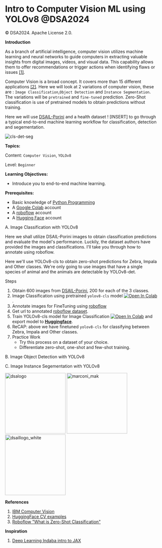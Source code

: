# Intro to Computer Vision ML using YOLOv8 @DSA2024

© DSA2024. Apache License 2.0.

**Introduction**

As a branch of artificial intelligence, computer vision utilizes machine learning and neural networks to guide computers in extracting valuable insights from digital images, videos, and visual data. This capability allows them to offer recommendations or trigger actions when identifying flaws or issues [[1]](https://www.ibm.com/topics/computer-vision).

Computer Vision is a broad concept. It covers more than 15 different applications [[2]](https://huggingface.co/datasets). Here we will look at 2 variations of computer vision, these are : `Image Classification`,`Object Detection` and `Instance Segmentation`. The variations will be `pretrained` and `fine-tuned` prediction. Zero-Shot classification is use of pretrained models to obtain predictions without training.

Here we will use [DSAIL-Porini](https://data.mendeley.com/datasets/6mhrhn7rxc/6) and a health dataset ! [INSERT] to go through a typical end-to-end machine learning workflow for classification, detection and segementation.


![cls-det-seg](https://github.com/Marconi-Lab/dsa_2024/assets/54037190/2692c40b-591e-4a77-b700-04d51e055b71)

**Topics:**

Content: `Computer Vision`, `YOLOv8`

Level: `Beginner`

**Learning Objectives:**
- Introduce you to end-to-end machine learning.

**Prerequisites:**
- Basic knowledge of [Python Programming](https://ocw.mit.edu/courses/6-0001-introduction-to-computer-science-and-programming-in-python-fall-2016/)
- A [Google Colab](https://colab.research.google.com/) account
- A [roboflow](https://app.roboflow.com/login) account
- A [Hugging Face](https://huggingface.co/join)  account


<!-- #region -->
A. Image Classification with YOLOv8

Here we shall utilize DSAIL-Porini images to obtain classification predictions and evaluate the model's performance. Luckily, the dataset authors have provided the images and classifications. I'll take you through how to annotate using roboflow.


Here we'll use YOLOv8-cls to obtain zero-shot predictions for Zebra, Impala and Other classes. We're only going to use images that have a single species of animal and the animals are detectable by YOLOv8-det.

Steps
1. Obtain 600 images from [DSAIL-Porini](https://data.mendeley.com/datasets/6mhrhn7rxc/6), 200 for each of the 3 classes.
2. Image Classification using pretrained `yolov8-cls` model <a target="_blank" href="https://colab.research.google.com/github/https://colab.research.google.com/github/Marconi-Lab/dsa_2024/blob/yuri/dsa2024_yolov8_classification_zero_shot.ipynb"><img src="https://colab.research.google.com/assets/colab-badge.svg" alt="Open In Colab"/></a>.
3. Annotate images for FineTuning using [roboflow](https://app.roboflow.com/)
4. Get url to annotated [roboflow dataset](https://app.roboflow.com/ds/U8eETZqOAo?key=9AAIElFVFm).
5. Train YOLOv8-cls model for Image Classification <a target="_blank" href="https://colab.research.google.com/github/Marconi-Lab/dsa_2024/blob/yuri/dsa2024-yolov8-classification-training.ipynb"><img src="https://colab.research.google.com/assets/colab-badge.svg" alt="Open In Colab"/></a> and export model to [**Huggingface**](https://huggingface.co/). 
6. ReCAP: above we have finetuned `yolov8-cls` for classifying between Zebra, Impala and Other classes.
7. Practice Work
   - Try this process on a dataset of your choice.
   - Differentiate zero-shot, one-shot and few-shot training.
<!-- #endregion -->

B. Image Object Detection with YOLOv8

C. Image Instance Segementation with YOLOv8

<img src="https://github.com/Marconi-Lab/dsa_2024/assets/54037190/5218314b-a836-499c-b5a9-1b38bd9b75a4" alt="dsalogo" width="200"/>
<img src="https://github.com/Marconi-Lab/dsa_2024/assets/54037190/5cfd6bdc-c1e3-437f-ac65-76e76f38a8bb" alt="marconi_mak" width="200"/>
<img src="https://github.com/Marconi-Lab/dsa_2024/assets/54037190/cfdf77dc-22de-40de-a31d-701e106b2a53" alt="dsaillogo_white" width="200"/>


**References**

1. [IBM Computer Vision](https://www.ibm.com/topics/computer-vision)
2. [HuggingFace CV examples](https://huggingface.co/datasets)
3. [Roboflow "What is Zero-Shot Classification"](https://blog.roboflow.com/what-is-zero-shot-classification/#:~:text=Zero%2Dshot%20classification%20models%20are,CLIP)

**Inspiration**

1. [Deep Learning Indaba intro to JAX](https://github.com/deep-learning-indaba/indaba-pracs-2022/blob/main/practicals/Introduction_to_ML_using_JAX.ipynb)
